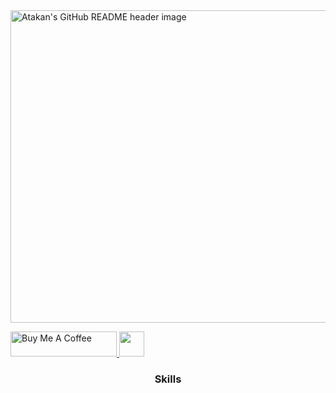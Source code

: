 <img src="https://i.imgur.com/oRSMlSV.png" alt="Atakan's GitHub README header image" style="width:1000px;height:500px">

<p>
<a href="https://www.buymeacoffee.com/mokkapps" target="_blank" rel="noreferrer nofollow">
      <img src="https://cdn.buymeacoffee.com/buttons/default-red.png" alt="Buy Me A Coffee" height="40" width="170" >
</a>
<a href="https://www.linkedin.com/in/atakan-yildirim-1b202a234/"><img src="https://img.shields.io/badge/linkedin-%230077B5.svg?&style=for-the-badge&logo=linkedin&logoColor=white"height=40></a>
</p>

<center> <h3>Skills</h3> </center>
